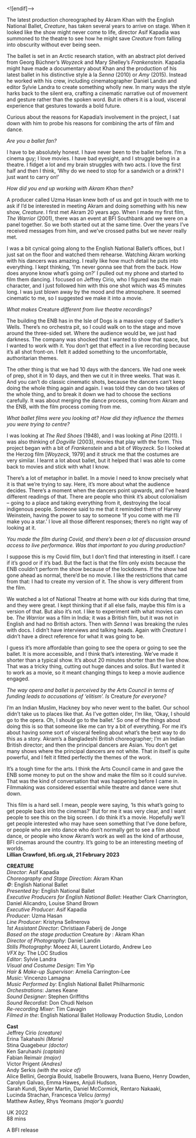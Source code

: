 
<![endif]-->

The latest production choreographed by Akram Khan with the English National Ballet, _Creature_, has taken several years to arrive on stage. When it looked like the show might never come to life, director Asif Kapadia was summoned to the theatre to see how he might save _Creature_ from falling into obscurity without ever being seen.

The ballet is set in an Arctic research station, with an abstract plot derived from Georg Büchner’s _Woyzeck_ and Mary Shelley’s _Frankenstein_. Kapadia might have made a documentary about Khan and the production of his latest ballet in his distinctive style à la _Senna_ (2010) or _Amy_ (2015). Instead he worked with his crew, including cinematographer Daniel Landin and editor Sylvie Landra to create something wholly new. In many ways the style harks back to the silent era, crafting a cinematic narrative out of movement and gesture rather than the spoken word. But in others it is a loud, visceral experience that gestures towards a bold future.

Curious about the reasons for Kapadia’s involvement in the project, I sat down with him to probe his reasons for combining the arts of film and dance.

_Are you a ballet fan?_

I have to be absolutely honest. I have never been to the ballet before. I’m a cinema guy; I love movies. I have bad eyesight, and I struggle being in a theatre. I fidget a lot and my brain struggles with two acts. I love the first half and then I think, ‘Why do we need to stop for a sandwich or a drink? I just want to carry on!’

_How did you end up working with Akram Khan then?_

A producer called Uzma Hasan knew both of us and got in touch with me to ask if I’d be interested in meeting Akram and doing something with his new show, _Creature_. I first met Akram 20 years ago. When I made my first film, _The Warrior_ (2001), there was an event at BFI Southbank and we were on a panel together. So we both started out at the same time. Over the years I’ve received messages from him, and we’ve crossed paths but we never really met.

I was a bit cynical going along to the English National Ballet’s offices, but I just sat on the floor and watched them rehearse. Watching Akram working with his dancers was amazing. I really like how much detail he puts into everything. I kept thinking, ‘I’m never gonna see that from the back. How does anyone know what’s going on?’ I pulled out my phone and started to film them dancing. I focused on Jeffrey Cirio, who I figured was the main character, and I just followed him with this one shot which was 45 minutes long. I was just blown away by the mood and the atmosphere. It seemed cinematic to me, so I suggested we make it into a movie.

_What makes_ Creature _different from live theatre recordings?_

The building the ENB has in the Isle of Dogs is a massive copy of Sadler’s Wells. There’s no orchestra pit, so I could walk on to the stage and move around the three-sided set. Where the audience would be, we just had darkness. The company was shocked that I wanted to show that space, but I wanted to work with it. You don’t get that effect in a live recording because it’s all shot front-on. I felt it added something to the uncomfortable, authoritarian themes.

The other thing is that we had 10 days with the dancers. We had one week of prep, shot it in 10 days, and then we cut it in three weeks. That was it. And you can’t do classic cinematic shots, because the dancers can’t keep doing the whole thing again and again. I was told they can do two takes of the whole thing, and to break it down we had to choose the sections carefully. It was about merging the dance process, coming from Akram and the ENB, with the film process coming from me.

_What ballet films were you looking at? How did they influence the themes you were trying to centre?_

I was looking at _The Red Shoes_ (1948), and I was looking at _Pina_ (2011). I was also thinking of _Dogville_ (2003), movies that play with the form. This project began with a bit of _Frankenstein_ and a bit of _Woyzeck_. So I looked at the Herzog film [_Woyzeck_, 1979] and it struck me that the costumes are very similar. I learnt a lot about ballet, but it helped that I was able to come back to movies and stick with what I know.

There’s a lot of metaphor in ballet. In a movie I need to know precisely what it is that we’re trying to say. Here, it’s more about what the audience decides. There’s a moment when the dancers point upwards, and I’ve heard different readings of that. There are people who think it’s about colonialism – going to a place and taking everything from it, destroying the local indigenous people. Someone said to me that it reminded them of Harvey Weinstein, having the power to say to someone ‘If you come with me I’ll make you a star.’ I love all those different responses; there’s no right way of looking at it.

_You made the film during Covid, and there’s been a lot of discussion around access to live performance. Was that important to you during production?_

I suppose this is my Covid film, but I don’t find that interesting in itself. I care if it’s good or if it’s bad. But the fact is that the film only exists because the ENB couldn’t perform the show because of the lockdowns. If the show had gone ahead as normal, there’d be no movie. I like the restrictions that came from that: I had to create my version of it. The show is very different from the film.

We watched a lot of National Theatre at home with our kids during that time, and they were great. I kept thinking that if all else fails, maybe this film is a version of that. But also it’s not. I like to experiment with what movies can be. _The Warrior_ was a film in India; it was a British film, but it was not in English and had no British actors. Then with _Senna_ I was breaking the rules with docs. I didn’t have interviews and talking heads. Again with _Creature_ I didn’t have a direct reference for what it was going to be.

I guess it’s more affordable than going to see the opera or going to see the ballet. It is more accessible, and I think that’s interesting. We’ve made it shorter than a typical show. It’s about 20 minutes shorter than the live show. That was a tricky thing, cutting out huge dances and solos. But I wanted it to work as a movie, so it meant changing things to keep a movie audience engaged.

_The way opera and ballet is perceived by the Arts Council in terms of funding leads to accusations of ‘elitism’. Is_ Creature _for everyone?_

I’m an Indian Muslim, Hackney boy who never went to the ballet. Our school didn’t take us to places like that. As I’ve gotten older, I’m like, ‘Okay, I should go to the opera. Oh, I should go to the ballet.’ So one of the things about doing this is so that someone like me can try a bit of everything. For me it’s about having some sort of visceral feeling about what’s the best way to do this as a story. Akram’s a Bangladeshi British choreographer; I’m an Indian British director; and then the principal dancers are Asian. You don’t get many shows where the principal dancers are not white. That in itself is quite powerful, and I felt it fitted perfectly the themes of the work.

It’s a tough time for the arts. I think the Arts Council came in and gave the ENB some money to put on the show and make the film so it could survive. That was the kind of conversation that was happening before I came in. Filmmaking was considered essential while theatre and dance were shut down.

This film is a hard sell. I mean, people were saying, ‘Is this what’s going to get people back into the cinemas?’ But for me it was very clear, and I want people to see this on the big screen. I do think it’s a movie. Hopefully we’ll get people interested who may have seen something that I’ve done before, or people who are into dance who don’t normally get to see a film about dance, or people who know Akram’s work as well as the kind of arthouse, BFI cinemas around the country. It’s going to be an interesting meeting of worlds.  
**Lillian Crawford, bfi.org.uk, 21 February 2023**  

**CREATURE**  
_Director_: Asif Kapadia  
_Choreography and Stage Direction_: Akram Khan  
_©_: English National Ballet  
_Presented by:_ English National Ballet  
_Executive Producers for English National Ballet_: Heather Clark Charrington, Daniel Alicandro, Louise Shand Brown  
_Executive Producer_: Asif Kapadia  
_Producer_: Uzma Hasan  
_Line Producer_: Kristyna Sellnerova  
_1st Assistant Director_: Christiaan Faberij de Jonge  
_Based on the stage production_ Creature _by_ : Akram Khan  
_Director of Photography_: Daniel Landin  
_Stills Photography_: Moeez Ali, Laurent Liotardo, Andrew Leo  
_VFX by_: The LOC Studios  
_Editor_: Sylvie Landra  
_Visual and Costume Design_: Tim Yip  
_Hair & Make-up Supervisor_: Amelia Carrington-Lee  
_Music_: Vincenzo Lamagna  
_Music Performed by_: English National Ballet Philharmonic  
_Orchestrations_: James Keane  
_Sound Designer_: Stephen Griffiths  
_Sound Recordist_: Don Chudi Nelson  
_Re-recording Mixer_: Tim Cavagin  
_Filmed in the_: English National Ballet Holloway Production Studio, London  

**Cast**  
Jeffrey Cirio _(creature)_  
Erina Takahashi _(Marie)_  
Stina Quagebeur _(doctor)_  
Ken Saruhashi _(captain)_  
Fabian Reimair _(major)_  
Victor Prigent _(Andres)_  
Andy Serkis _(with the voice of)_  
Alice Bellini, Georgia Bould, Isabelle Brouwers, Ivana Bueno, Henry Dowden, Carolyn Galvao, Emma Hawes, Anjuli Hudson,  
Sarah Kundi, Skyler Martin, Daniel McCormick, Rentaro Nakaaki,  
Lucinda Strachan, Francesca Velicu _(army)_  
Matthew Astley, Rhys Yeomans _(major's guards)_  

UK 2022  
88 mins  

A BFI release  
<!--stackedit_data:
eyJoaXN0b3J5IjpbMTU2Mzg4OTIzMF19
-->